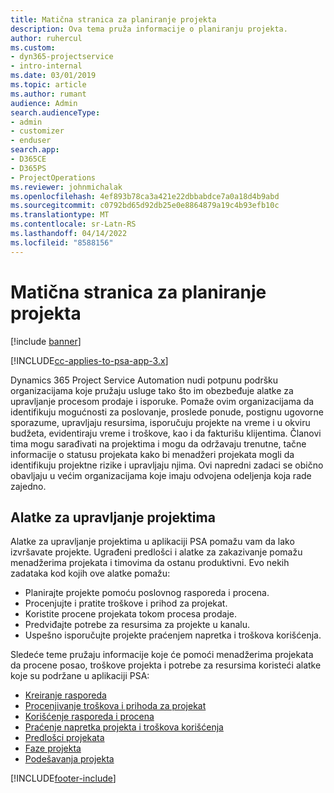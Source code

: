```yaml
---
title: Matična stranica za planiranje projekta
description: Ova tema pruža informacije o planiranju projekta.
author: ruhercul
ms.custom:
- dyn365-projectservice
- intro-internal
ms.date: 03/01/2019
ms.topic: article
ms.author: rumant
audience: Admin
search.audienceType:
- admin
- customizer
- enduser
search.app:
- D365CE
- D365PS
- ProjectOperations
ms.reviewer: johnmichalak
ms.openlocfilehash: 4ef893b78ca3a421e22dbbabdce7a0a18d4b9abd
ms.sourcegitcommit: c0792bd65d92db25e0e8864879a19c4b93efb10c
ms.translationtype: MT
ms.contentlocale: sr-Latn-RS
ms.lasthandoff: 04/14/2022
ms.locfileid: "8588156"
---
```

# <a name="project-planning-home-page"></a>Matična stranica za planiranje projekta

[!include [banner](../includes/psa-now-project-operations.md)]

[!INCLUDE[cc-applies-to-psa-app-3.x](../includes/cc-applies-to-psa-app-3x.md)]

Dynamics 365 Project Service Automation nudi potpunu podršku organizacijama koje pružaju usluge tako što im obezbeđuje alatke za upravljanje procesom prodaje i isporuke. Pomaže ovim organizacijama da identifikuju mogućnosti za poslovanje, proslede ponude, postignu ugovorne sporazume, upravljaju resursima, isporučuju projekte na vreme i u okviru budžeta, evidentiraju vreme i troškove, kao i da fakturišu klijentima. Članovi tima mogu sarađivati na projektima i mogu da održavaju trenutne, tačne informacije o statusu projekata kako bi menadžeri projekata mogli da identifikuju projektne rizike i upravljaju njima. Ovi napredni zadaci se obično obavljaju u većim organizacijama koje imaju odvojena odeljenja koja rade zajedno.

## <a name="project-management-tools"></a>Alatke za upravljanje projektima

Alatke za upravljanje projektima u aplikaciji PSA pomažu vam da lako izvršavate projekte. Ugrađeni predlošci i alatke za zakazivanje pomažu menadžerima projekata i timovima da ostanu produktivni. Evo nekih zadataka kod kojih ove alatke pomažu:

- Planirajte projekte pomoću poslovnog rasporeda i procena.
- Procenjujte i pratite troškove i prihod za projekat.
- Koristite procene projekata tokom procesa prodaje.
- Predviđajte potrebe za resursima za projekte u kanalu.
- Uspešno isporučujte projekte praćenjem napretka i troškova korišćenja.

Sledeće teme pružaju informacije koje će pomoći menadžerima projekata da procene posao, troškove projekta i potrebe za resursima koristeći alatke koje su podržane u aplikaciji PSA:

- [Kreiranje rasporeda](project-creating.md)
- [Procenjivanje troškova i prihoda za projekat](project-estimating.md)
- [Korišćenje rasporeda i procena](project-leveraging.md)
- [Praćenje napretka projekta i troškova korišćenja](project-tracking.md)
- [Predlošci projekata](project-templates.md)
- [Faze projekta](project-stages.md)
- [Podešavanja projekta](project-settings.md)


[!INCLUDE[footer-include](../includes/footer-banner.md)]
